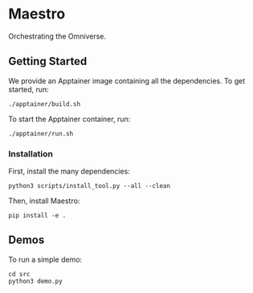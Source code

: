 # Maestro

Orchestrating the Omniverse.



## Getting Started

We provide an Apptainer image containing all the dependencies. To get started, run:
```
./apptainer/build.sh
```

To start the Apptainer container, run:

```
./apptainer/run.sh
```

### Installation

First, install the many dependencies:
```terminal
python3 scripts/install_tool.py --all --clean
```

Then, install Maestro:

```
pip install -e .
```
## Demos

To run a simple demo:

```
cd src
python3 demo.py
```